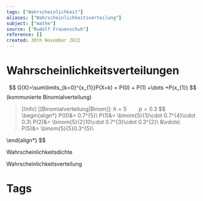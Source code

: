 ```yaml
---
tags: ["Wahrscheinlichkeit"]
aliases: ["Wahrscheinlichkeitsverteilung"]
subject: ["mathe"]
source: ["Rudolf Frauenschuh"]
reference: []
created: 30th November 2022
---
```


# Wahrscheinlichkeitsverteilungen

$$
G(X)=\sum\limits_{k=0}^{x_{1}}P(X=k) = P(0) + P(1) +\dots +P(x_{1})
$$
(kommunierte Binomialverteilung)
>[!info] [[Binomialverteilung|Binom]]: $h=5\qquad p=0.3$
$$
\begin{align*}
P(0)&= 0.7^{5}\\
P(1)&= \binom{5}{1}\cdot 0.7^{4}\cdot 0.3\\
P(2)&= \binom{5}{2}10\cdot 0.7^{3}\cdot 0.3^{2}\\
&\vdots\\
P(5)&= \binom{5}{5}0.3^{5}\\

\end{align*}
$$

Wahrscheinlichkeitsdichte

Wahrscheinlichkeitsverteilung



# Tags